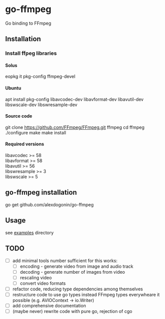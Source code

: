 
# go-ffmpeg

Go binding to FFmpeg

## Installation

### Install ffpeg libraries

#### Solus

eopkg it pkg-config ffmpeg-devel

#### Ubuntu

apt install pkg-config libavcodec-dev libavformat-dev libavutil-dev libswscale-dev libswresample-dev

#### Source code

git clone https://github.com/FFmpeg/FFmpeg.git ffmpeg
cd ffmpeg
./configure
make
make install

#### Required versions

libavcodec >= 58  
libavformat >= 58  
libavutil >= 56  
libswresample >= 3  
libswscale >= 5  

## go-ffmpeg installation

go get github.com/alexdogonin/go-ffmpeg

## Usage

see [examples](https://github.com/alexdogonin/go-ffmpeg/tree/master/examples) directory

## TODO

- [ ] add minimal tools number sufficient for this works:
  - [ ] encoding - generate video from image and audio track
  - [ ] decoding - generate number of images from video
  - [ ] rescaling video
  - [ ] convert video formats
- [ ] refactor code, reducing type dependencies among themselves
- [ ] restructure code to use go types instead FFmpeg types everywheare it possible (e.g. AVIOContext -> io.Writer)
- [ ] add comprehensive documentation
- [ ] (maybe never) rewrite code with pure go, rejection of cgo
